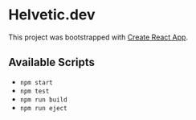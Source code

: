 # Helvetic.dev

This project was bootstrapped with [Create React App](https://github.com/facebook/create-react-app).

## Available Scripts

* `npm start`
* `npm test`
* `npm run build`
* `npm run eject`

